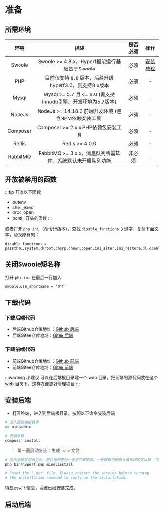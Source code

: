 # 准备

## 所需环境
| 环境 | 描述 | 是否必须 | 操作 |
|:---:|:---:|:---:|:---:|
| Swoole | Swoole >= 4.8.x，Hyperf框架运行基础基于Swoole | 必须 | [安装教程](https://wiki.swoole.com/#/environment) |
| PHP | 目前仅支持 `8.0` 版本，后续升级hyperf3.0，则支持8.x版本 | 必须 | - |
| Mysql | Mysql >= 5.7 且 <= 8.0 (需支持innodb引擎、开发环境为5.7版本) | 必须 | - |
| NodeJs | NodeJs >= 14.18.3 前端开发环境 (包含NPM依赖安装工具) | 必须 | - |
| Composer | Composer >= 2.x.x PHP依赖包安装工具 | 必须 | - |
| Redis | Redis >= 4.0.0 | 必须 | - |
| RabbitMQ | RabbitMQ >= 3.x.x，消息队列所需软件，系统默认未开启队列功能 | 非必须 | - |

## 开放被禁用的函数

:::tip 开放以下函数
- putenv
- shell_exec
- proc_open
- pcntl_ 开头的函数
:::

或者打开 `php.ini` （命令行版本），查找 `disable_functions` 关键字，复制下面文本，替换原有的：
```
disable_functions = passthru,system,chroot,chgrp,chown,popen,ini_alter,ini_restore,dl,openlog,syslog,readlink,symlink,popepassthru,imap_open,apache_setenv
```

## 关闭Swoole短名称

打开 `php.ini` 在最后一行加入
```
swoole.use_shortname = 'Off'
```

## 下载代码

### 下载后端代码
- 后端Github仓库地址：[Github 后端](https://github.com/kanyxmo/mineadmin)
- 后端Gitee仓库地址：[Gitee 后端](https://gitee.com/mineadmin/mineadmin)

### 下载前端代码
- 前端Github仓库地址：[Github 前端](https://github.com/kanyxmo/mineadmin-vue)
- 前端Gitee仓库地址：[Gitee 前端](https://gitee.com/mineadmin/mineadmin-vue)

:::warning 小建议
可以在后端根目录建一个 web 目录，把前端的源代码放在这个 web 目录下，这样方便更好管理项目
:::

## 安装后端

- 打开终端，进入到后端根目录，按照以下命令安装后端
```sh
# 进入到后端根目录
cd mineadmin

# 安装依赖
composer install
```

> 第一遍启动安装：生成 `.env` 文件
```sh
# 显示安装欢迎语之后，然后按照提示一步步完成安装。一些跟自己的默认值相同的可以按 `回车` 跳过
php bin/hyperf.php mine:install

# Reset the ".env" file. Please restart the service before running 
# the installation command to continue the installation.
```

待显示以下信息，系统已经安装完成。

## 启动后端
```sh

```

